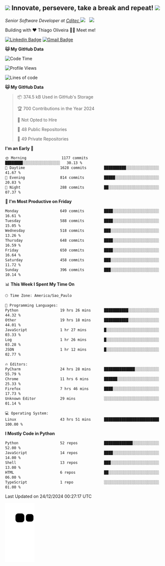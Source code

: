 <h2><img src="https://emojis.slackmojis.com/emojis/images/1531849430/4246/blob-sunglasses.gif?1531849430" width="30"/> Innovate, persevere, take a break and repeat! <img src="https://media.giphy.com/media/12oufCB0MyZ1Go/giphy.gif" width="50"></h2>
<img align='right' src="https://media.giphy.com/media/M9gbBd9nbDrOTu1Mqx/giphy.gif" width="230">
<p><em>Senior Software Developer at <a href="https://www.cditec.com.br/">Cditec
</a><img src="https://media.giphy.com/media/WUlplcMpOCEmTGBtBW/giphy.gif" width="30"> 
</em></p>



Building with ❤️ Thiago Oliveira 👋🏽 Meet me!

[![Linkedin Badge](https://img.shields.io/badge/-Thiago-blue?style=flat-square&logo=Linkedin&logoColor=white&link=https://www.linkedin.com/in/tgmarinho/)](https://www.linkedin.com/in/thiagoceconelo/) 
[![Gmail Badge](https://img.shields.io/badge/-thiceconelo@gmail.com-c14438?style=flat-square&logo=Gmail&logoColor=white&link=mailto:thiceconelo@gmail.com)](mailto:thiceconelo@gmail.com)

</em></p>

<!-- <span style="height ">
![Anurag's GitHub stats](https://github-readme-stats.vercel.app/api?username=arthurspk&show_icons=true&theme=tokyonight)
</span> -->

**🐱 My GitHub Data** 
<!--START_SECTION:waka-->
![Code Time](http://img.shields.io/badge/Code%20Time-2%2C327%20hrs%2047%20mins-blue)

![Profile Views](http://img.shields.io/badge/Profile%20Views-0-blue)

![Lines of code](https://img.shields.io/badge/From%20Hello%20World%20I%27ve%20Written-5.3%20million%20lines%20of%20code-blue)

**🐱 My GitHub Data** 

> 📦 374.5 kB Used in GitHub's Storage 
 > 
> 🏆 700 Contributions in the Year 2024
 > 
> 🚫 Not Opted to Hire
 > 
> 📜 48 Public Repositories 
 > 
> 🔑 49 Private Repositories 
 > 
**I'm an Early 🐤** 

```text
🌞 Morning                1177 commits        ████████░░░░░░░░░░░░░░░░░   30.13 % 
🌆 Daytime                1628 commits        ██████████░░░░░░░░░░░░░░░   41.67 % 
🌃 Evening                814 commits         █████░░░░░░░░░░░░░░░░░░░░   20.83 % 
🌙 Night                  288 commits         ██░░░░░░░░░░░░░░░░░░░░░░░   07.37 % 
```
📅 **I'm Most Productive on Friday** 

```text
Monday                   649 commits         ████░░░░░░░░░░░░░░░░░░░░░   16.61 % 
Tuesday                  588 commits         ████░░░░░░░░░░░░░░░░░░░░░   15.05 % 
Wednesday                518 commits         ███░░░░░░░░░░░░░░░░░░░░░░   13.26 % 
Thursday                 648 commits         ████░░░░░░░░░░░░░░░░░░░░░   16.59 % 
Friday                   650 commits         ████░░░░░░░░░░░░░░░░░░░░░   16.64 % 
Saturday                 458 commits         ███░░░░░░░░░░░░░░░░░░░░░░   11.72 % 
Sunday                   396 commits         ███░░░░░░░░░░░░░░░░░░░░░░   10.14 % 
```


📊 **This Week I Spent My Time On** 

```text
🕑︎ Time Zone: America/Sao_Paulo

💬 Programming Languages: 
Python                   19 hrs 26 mins      ███████████░░░░░░░░░░░░░░   44.32 % 
Other                    19 hrs 18 mins      ███████████░░░░░░░░░░░░░░   44.01 % 
JavaScript               1 hr 27 mins        █░░░░░░░░░░░░░░░░░░░░░░░░   03.33 % 
Log                      1 hr 26 mins        █░░░░░░░░░░░░░░░░░░░░░░░░   03.28 % 
JSON                     1 hr 12 mins        █░░░░░░░░░░░░░░░░░░░░░░░░   02.77 % 

🔥 Editors: 
PyCharm                  24 hrs 28 mins      ██████████████░░░░░░░░░░░   55.79 % 
Chrome                   11 hrs 6 mins       ██████░░░░░░░░░░░░░░░░░░░   25.33 % 
Firefox                  7 hrs 46 mins       ████░░░░░░░░░░░░░░░░░░░░░   17.73 % 
Unknown Editor           29 mins             ░░░░░░░░░░░░░░░░░░░░░░░░░   01.14 % 

💻 Operating System: 
Linux                    43 hrs 51 mins      █████████████████████████   100.00 % 
```

**I Mostly Code in Python** 

```text
Python                   52 repos            █████████████░░░░░░░░░░░░   52.00 % 
JavaScript               14 repos            ████░░░░░░░░░░░░░░░░░░░░░   14.00 % 
Shell                    13 repos            ███░░░░░░░░░░░░░░░░░░░░░░   13.00 % 
HTML                     6 repos             ██░░░░░░░░░░░░░░░░░░░░░░░   06.00 % 
TypeScript               1 repo              ░░░░░░░░░░░░░░░░░░░░░░░░░   01.00 % 
```




 Last Updated on 24/12/2024 00:27:17 UTC
<!--END_SECTION:waka-->

![Snake animation](https://github.com/rafaballerini/rafaballerini/blob/output/github-contribution-grid-snake.svg)


<!---
ceconelo/ceconelo is a ✨ special ✨ repository because its `README.md` (this file) appears on your GitHub profile.
You can click the Preview link to take a look at your changes.
--->

